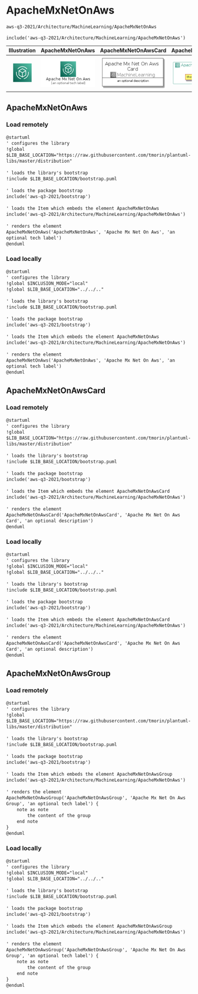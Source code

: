 # ApacheMxNetOnAws


```text
aws-q3-2021/Architecture/MachineLearning/ApacheMxNetOnAws
```

```text
include('aws-q3-2021/Architecture/MachineLearning/ApacheMxNetOnAws')
```



| Illustration | ApacheMxNetOnAws | ApacheMxNetOnAwsCard | ApacheMxNetOnAwsGroup |
| :---: | :---: | :---: | :---: |
| ![illustration for Illustration](../../../aws-q3-2021/Architecture/MachineLearning/ApacheMxNetOnAws.png) | ![illustration for ApacheMxNetOnAws](../../../aws-q3-2021/Architecture/MachineLearning/ApacheMxNetOnAws.Local.png) | ![illustration for ApacheMxNetOnAwsCard](../../../aws-q3-2021/Architecture/MachineLearning/ApacheMxNetOnAwsCard.Local.png) | ![illustration for ApacheMxNetOnAwsGroup](../../../aws-q3-2021/Architecture/MachineLearning/ApacheMxNetOnAwsGroup.Local.png) |




## ApacheMxNetOnAws

### Load remotely
```plantuml
@startuml
' configures the library
!global $LIB_BASE_LOCATION="https://raw.githubusercontent.com/tmorin/plantuml-libs/master/distribution"

' loads the library's bootstrap
!include $LIB_BASE_LOCATION/bootstrap.puml

' loads the package bootstrap
include('aws-q3-2021/bootstrap')

' loads the Item which embeds the element ApacheMxNetOnAws
include('aws-q3-2021/Architecture/MachineLearning/ApacheMxNetOnAws')

' renders the element
ApacheMxNetOnAws('ApacheMxNetOnAws', 'Apache Mx Net On Aws', 'an optional tech label')
@enduml
```

### Load locally
```plantuml
@startuml
' configures the library
!global $INCLUSION_MODE="local"
!global $LIB_BASE_LOCATION="../../.."

' loads the library's bootstrap
!include $LIB_BASE_LOCATION/bootstrap.puml

' loads the package bootstrap
include('aws-q3-2021/bootstrap')

' loads the Item which embeds the element ApacheMxNetOnAws
include('aws-q3-2021/Architecture/MachineLearning/ApacheMxNetOnAws')

' renders the element
ApacheMxNetOnAws('ApacheMxNetOnAws', 'Apache Mx Net On Aws', 'an optional tech label')
@enduml
```

## ApacheMxNetOnAwsCard

### Load remotely
```plantuml
@startuml
' configures the library
!global $LIB_BASE_LOCATION="https://raw.githubusercontent.com/tmorin/plantuml-libs/master/distribution"

' loads the library's bootstrap
!include $LIB_BASE_LOCATION/bootstrap.puml

' loads the package bootstrap
include('aws-q3-2021/bootstrap')

' loads the Item which embeds the element ApacheMxNetOnAwsCard
include('aws-q3-2021/Architecture/MachineLearning/ApacheMxNetOnAws')

' renders the element
ApacheMxNetOnAwsCard('ApacheMxNetOnAwsCard', 'Apache Mx Net On Aws Card', 'an optional description')
@enduml
```

### Load locally
```plantuml
@startuml
' configures the library
!global $INCLUSION_MODE="local"
!global $LIB_BASE_LOCATION="../../.."

' loads the library's bootstrap
!include $LIB_BASE_LOCATION/bootstrap.puml

' loads the package bootstrap
include('aws-q3-2021/bootstrap')

' loads the Item which embeds the element ApacheMxNetOnAwsCard
include('aws-q3-2021/Architecture/MachineLearning/ApacheMxNetOnAws')

' renders the element
ApacheMxNetOnAwsCard('ApacheMxNetOnAwsCard', 'Apache Mx Net On Aws Card', 'an optional description')
@enduml
```

## ApacheMxNetOnAwsGroup

### Load remotely
```plantuml
@startuml
' configures the library
!global $LIB_BASE_LOCATION="https://raw.githubusercontent.com/tmorin/plantuml-libs/master/distribution"

' loads the library's bootstrap
!include $LIB_BASE_LOCATION/bootstrap.puml

' loads the package bootstrap
include('aws-q3-2021/bootstrap')

' loads the Item which embeds the element ApacheMxNetOnAwsGroup
include('aws-q3-2021/Architecture/MachineLearning/ApacheMxNetOnAws')

' renders the element
ApacheMxNetOnAwsGroup('ApacheMxNetOnAwsGroup', 'Apache Mx Net On Aws Group', 'an optional tech label') {
    note as note
        the content of the group
    end note
}
@enduml
```

### Load locally
```plantuml
@startuml
' configures the library
!global $INCLUSION_MODE="local"
!global $LIB_BASE_LOCATION="../../.."

' loads the library's bootstrap
!include $LIB_BASE_LOCATION/bootstrap.puml

' loads the package bootstrap
include('aws-q3-2021/bootstrap')

' loads the Item which embeds the element ApacheMxNetOnAwsGroup
include('aws-q3-2021/Architecture/MachineLearning/ApacheMxNetOnAws')

' renders the element
ApacheMxNetOnAwsGroup('ApacheMxNetOnAwsGroup', 'Apache Mx Net On Aws Group', 'an optional tech label') {
    note as note
        the content of the group
    end note
}
@enduml
```

